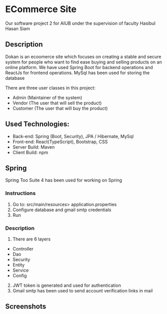 # ECommerce Site

Our software project 2 for AIUB under the supervision of faculty Hasibul Hasan Siam

## Description

Dokan is an ecoomerce site which focuses on creating a stable and secure system for people who want to find ease buying and selling products on an online platform. We have used Spring Boot for backend operations and ReactJs for frontend operations. MySql has been used for storing the database

There are three user classes in this project:

- Admin (Maintainer  of the system)
- Vendor (The user that will sell the product)
- Customer (The user that will buy the product)


## Used Technologies:
- Back-end: Spring (Boot, Security), JPA / Hibernate, MySql
- Front-end: React(TypeScript), Bootstrap, CSS
- Server Build: Maven
- Client Build: npm

## Spring

Spring Too Suite 4 has been used for working on Spring

### Instructions
1. Go to: src/main/resources> application.properties
2. Configure database and gmail smtp credentials
3. Run

### Description

1. There are 6 layers 

  - Controller
  - Dao
  - Security
  - Entity
  - Service
  - Config
2. JWT token is generated and used for authentication 
3. Gmail smtp has been used to send account verification links in mail

## Screenshots
